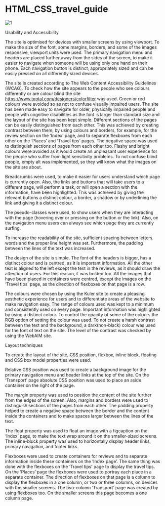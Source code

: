 # HTML_CSS_travel_guide

![1](https://user-images.githubusercontent.com/85522584/212560647-de692b1c-5bf3-4143-9e19-8b294d5e2151.jpg)


Usability and Accessibility

The site is optimised for devices with smaller screens by using viewport. To make the size of the font, some margins, borders, and some of the images responsive, viewport units were used. The primary navigation menu and headers are placed further away from the sides of the screen, to make it easier to navigate when someone will be using only one hand on their phone. Each navigation button is distinct, appropriately sized and can be easily pressed on all differently sized devices. 

The site is created according to The Web Content Accessibility Guidelines (WCAG). To check how the site appears to the people who see colours differently or are colour blind the site https://www.toptal.com/designers/colorfilter was used. Green or red colours were avoided so as not to confuse visually impaired users. The site has been made easy to navigate for older, physically impaired people and people with cognitive disabilities as the font is larger than standard size and the layout of the site has been kept simple. Different sections of the pages can be easily distinguished from each other. This was achieved by creating contrast between them, by using colours and borders, for example, for the review section on the ‘Index’ page, and to separate flexboxes from each other on the ‘Places’ and ‘Travel tips’ pages. The negative space was used to distinguish sections of pages from each other too. Flashy and bright colours were avoided as it would create an unpleasant user experience for the people who suffer from light sensitivity problems. To not confuse blind people, empty alt was implemented, so they will know what the images on the site are about.

Breadcrumbs were used, to make it easier for users understand which page is currently open. Also, the links and buttons that will take users to a different page, will perform a task, or will open a section with the information, have been highlighted. This was achieved by giving the relevant buttons a distinct colour, a border, a shadow or by underlining the link and giving it a distinct colour.

The pseudo-classes were used, to show users when they are interacting with the page (hovering over or pressing on the button or the link). Also, on the navigation menu users can always see which page they are currently surfing.

To increase the readability of the site, sufficient spacing between letters, words and the proper line height was set. Furthermore, the padding between the lines of the text was increased.

The design of the site is simple. The font of the headers is bigger, has a distinct colour and is centred, as it is important information. All the other text is aligned to the left except the text in the reviews, as it should draw the attention of users. For this reason, it was bolded too. All the images that have been placed in containers were centred, except the images on the ‘Travel tips’ page, as the direction of flexboxes on that page is a row. 

The colours were chosen by using the Kuler site to create a pleasing aesthetic experience for users and to differentiate areas of the website to make navigation easy. The range of colours used was kept to a minimum and consistently used on every page. Important information was highlighted by using a distinct colour. To control the opacity of some of the colours the RGB option of setting the colour was used. To not create a harsh contrast between the text and the background, a dark(non-black) colour was used for the font of text on the site. The level of the contrast was checked by using the WebAIM site.

Layout techniques

To create the layout of the site, CSS position, flexbox, inline block, floating and CSS box model properties were used. 

Relative CSS position was used to create a background image for the primary navigation menu and header links at the top of the site. On the ‘Transport’ page absolute CSS position was used to place an aside container on the right of the page.

The margin property was used to position the content of the site further from the edges of the screen. Also, margins and borders were used to distinguish sections of the pages from each other. The padding property helped to create a negative space between the border and the content inside the containers and to make spaces larger between the lines of the text. 

The float property was used to float an image with a figcaption on the ‘Index’ page, to make the text wrap around it on the smaller-sized screens.
The inline-block property was used to horizontally display header links, primary navigation, and footer links. 

Flexboxes were used to create containers for reviews and to separate information inside these containers on the ‘Index page’. The same thing was done with the flexboxes on the ‘Travel tips’ page to display the travel tips. On the ‘Places’ page the flexboxes were used to portray each place in a separate container. The direction of flexboxes on that page is a column to display the flexboxes in a one column, or two or three columns, on devices with the smaller screens. The two-column ‘Transport’ page was created by using flexboxes too. On the smaller screens this page becomes a one column page.


